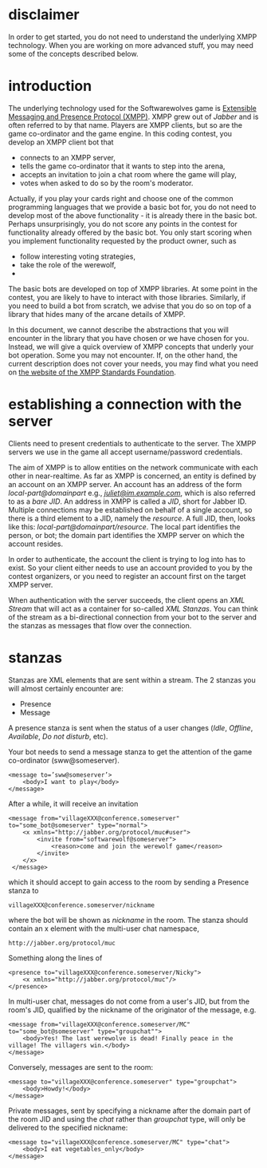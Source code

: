 disclaimer
==========

In order to get started, you do not need to understand the underlying XMPP technology.
When you are working on more advanced stuff, you may need some of the concepts described below.

introduction
=============

The underlying technology used for the Softwarewolves game is [Extensible Messaging and Presence Protocol (XMPP)][1].
XMPP grew out of *Jabber* and is often referred to by that name.
Players are XMPP clients, but so are the game co-ordinator and the game engine.
In this coding contest, you develop an XMPP client bot that
* connects to an XMPP server, 
* tells the game co-ordinator that it wants to step into the arena,
* accepts an invitation to join a chat room where the game will play,
* votes when asked to do so by the room's moderator.

Actually, if you play your cards right and choose one of the common programming languages that we provide a basic bot for, you do not need to develop most of the above functionality - it is already there in the basic bot.
Perhaps unsurprisingly, you do not score any points in the contest for functionality already offered by the basic bot.
You only start scoring when you implement functionality requested by the product owner, such as
* follow interesting voting strategies,
* take the role of the werewolf,
* 

The basic bots are developed on top of XMPP libraries.
At some point in the contest, you are likely to have to interact with those libraries.
Similarly, if you need to build a bot from scratch, we advise that you do so on top of a library that hides many of the arcane details of XMPP.

In this document, we cannot describe the abstractions that you will encounter in the library that you have chosen or we have chosen for you.
Instead, we will give a quick overview of XMPP concepts that underly your bot operation.
Some you may not encounter.
If, on the other hand, the current description does not cover your needs, you may find what you need on [the website of the XMPP Standards Foundation][2].

establishing a connection with the server
=========================================

Clients need to present credentials to authenticate to the server.
The XMPP servers we use in the game all accept username/password credentials.

The aim of XMPP is to allow entities on the network communicate with each other in near-realtime.
As far as XMPP is concerned, an entity is defined by an account on an XMPP server.
An account has an address of the form *local-part@domainpart* e.g., *juliet@im.example.com*, which is also referred to as a *bare JID*.
An address in XMPP is called a *JID*, short for Jabber ID.
Multiple connections may be established on behalf of a single account, so there is a third element to a JID, namely the *resource*.
A full JID, then, looks like this: *local-part@domainpart/resource*.
The local part identifies the person, or bot; the domain part identifies the XMPP server on which the account resides.

In order to authenticate, the account the client is trying to log into has to exist.
So your client either needs to use an account provided to you by the contest organizers, or you need to register an account first on the target XMPP server.

When authentication with the server succeeds, the client opens an *XML Stream* that will act as a container for so-called *XML Stanzas*.
You can think of the stream as a bi-directional connection from your bot to the server and the stanzas as messages that flow over the connection.

stanzas
=======

Stanzas are XML elements that are sent within a stream. 
The 2 stanzas you will almost certainly encounter are:

* Presence
* Message

A presence stanza is sent when the status of a user changes (*Idle*, *Offline*, *Available*, *Do not disturb*, etc).

Your bot needs to send a message stanza to get the attention of the game co-ordinator (sww@someserver).

    <message to=’sww@someserver’>
        <body>I want to play</body>
    </message>

After a while, it will receive an invitation

    <message from="villageXXX@conference.someserver" to="some_bot@someserver" type="normal">
        <x xmlns="http://jabber.org/protocol/muc#user">
            <invite from="softwarewolf@someserver">
                <reason>come and join the werewolf game</reason>
            </invite>
        </x>
     </message>
    
which it should accept to gain access to the room by sending a Presence stanza to

    villageXXX@conference.someserver/nickname

where the bot will be shown as _nickname_ in the room.
The stanza should contain an x element with the multi-user chat namespace,

    http://jabber.org/protocol/muc

Something along the lines of

    <presence to="villageXXX@conference.someserver/Nicky">
        <x xmlns="http://jabber.org/protocol/muc"/>
    </presence>

In multi-user chat, messages do not come from a user's JID, but from the room's JID, qualified by the nickname of the originator of the message, e.g.

    <message from="villageXXX@conference.someserver/MC" to="some_bot@someserver" type="groupchat"">
        <body>Yes! The last werewolve is dead! Finally peace in the village! The villagers win.</body>
    </message>
    
Conversely, messages are sent to the room:

    <message to="villageXXX@conference.someserver" type="groupchat">
        <body>Howdy!</body>
    </message>
    
Private messages, sent by specifying a nickname after the domain part of the room JID and using the _chat_ rather than _groupchat_ type, will only be delivered to the specified nickname:

    <message to="villageXXX@conference.someserver/MC" type="chat">
        <body>I eat vegetables_only</body>
    </message>

    

[1]: http://en.wikipedia.org/wiki/XMPP
[2]: http://xmpp.org/xmpp-protocols/
